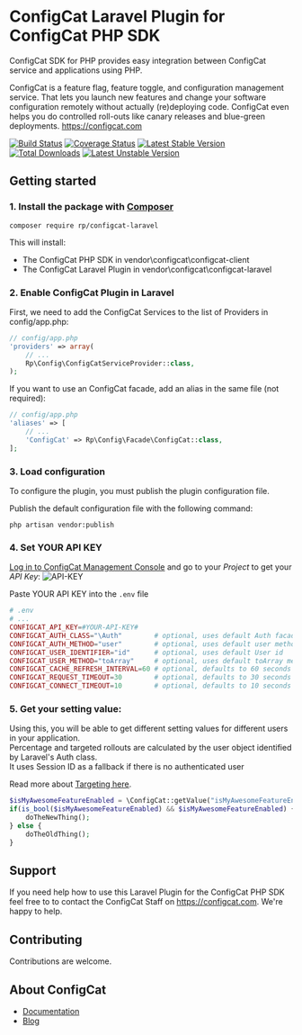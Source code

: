 # ConfigCat Laravel Plugin for ConfigCat PHP SDK

ConfigCat SDK for PHP provides easy integration between ConfigCat service and applications using PHP.

ConfigCat is a feature flag, feature toggle, and configuration management service. That lets you launch new features and change your software configuration remotely without actually (re)deploying code. ConfigCat even helps you do controlled roll-outs like canary releases and blue-green deployments.
https://configcat.com

[![Build Status](https://travis-ci.com/configcat/php-sdk.svg?branch=master)](https://travis-ci.com/configcat/php-sdk)
[![Coverage Status](https://img.shields.io/codecov/c/github/ConfigCat/php-sdk.svg)](https://codecov.io/gh/ConfigCat/php-sdk)
[![Latest Stable Version](https://poser.pugx.org/configcat/configcat-laravel/version)](https://packagist.org/packages/configcat/configcat-laravel)
[![Total Downloads](https://poser.pugx.org/configcat/configcat-laravel/downloads)](https://packagist.org/packages/configcat/configcat-laravel)
[![Latest Unstable Version](https://poser.pugx.org/configcat/configcat-laravel/v/unstable)](https://packagist.org/packages/configcat/configcat-laravel)

## Getting started

### 1. Install the package with [Composer](https://getcomposer.org/)
```shell
composer require rp/configcat-laravel
```

This will install:

* The ConfigCat PHP SDK in vendor\configcat\configcat-client
* The ConfigCat Laravel Plugin in vendor\configcat\configcat-laravel

### 2. Enable ConfigCat Plugin in Laravel
First, we need to add the ConfigCat Services to the list of Providers in config/app.php:

```php
// config/app.php
'providers' => array(
    // ...
    Rp\Config\ConfigCatServiceProvider::class,
);
```

If you want to use an ConfigCat facade, add an alias in the same file (not required):

```php
// config/app.php
'aliases' => [
    // ...
    'ConfigCat' => Rp\Config\Facade\ConfigCat::class,
];
```

### 3. Load configuration
To configure the plugin, you must publish the plugin configuration file.

Publish the default configuration file with the following command:
```shell
php artisan vendor:publish
```

### 4. Set YOUR API KEY
<a href="https://configcat.com/Account/Login" target="_blank">Log in to ConfigCat Management Console</a> and go to your *Project* to get your *API Key*:
![API-KEY](https://raw.githubusercontent.com/ConfigCat/php-sdk/master/media/readme01.png  "API-KEY")

Paste YOUR API KEY into the `.env` file

```php
# .env
# ...
CONFIGCAT_API_KEY=#YOUR-API-KEY#
CONFIGCAT_AUTH_CLASS="\Auth"        # optional, uses default Auth facade
CONFIGCAT_AUTH_METHOD="user"        # optional, uses default user method
CONFIGCAT_USER_IDENTIFIER="id"      # optional, uses default User id
CONFIGCAT_USER_METHOD="toArray"     # optional, uses default toArray method
CONFIGCAT_CACHE_REFRESH_INTERVAL=60 # optional, defaults to 60 seconds
CONFIGCAT_REQUEST_TIMEOUT=30        # optional, defaults to 30 seconds
CONFIGCAT_CONNECT_TIMEOUT=10        # optional, defaults to 10 seconds
```

### 5. Get your setting value:
Using this, you will be able to get different setting values for different users in your application.\
Percentage and targeted rollouts are calculated by the user object identified by Laravel's Auth class.\
It uses Session ID as a fallback if there is no authenticated user

Read more about [Targeting here](https://docs.configcat.com/docs/advanced/targeting/).

```php
$isMyAwesomeFeatureEnabled = \ConfigCat::getValue("isMyAwesomeFeatureEnabled");
if(is_bool($isMyAwesomeFeatureEnabled) && $isMyAwesomeFeatureEnabled) {
    doTheNewThing();
} else {
    doTheOldThing();
}
```

## Support
If you need help how to use this Laravel Plugin for the ConfigCat PHP SDK feel free to to contact the ConfigCat Staff on https://configcat.com. We're happy to help.

## Contributing
Contributions are welcome.

## About ConfigCat
- [Documentation](https://docs.configcat.com)
- [Blog](https://blog.configcat.com)
